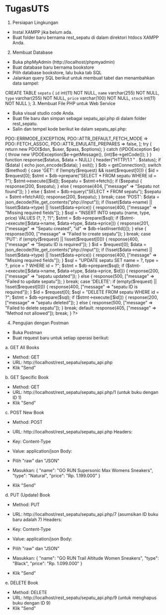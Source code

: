 # TugasUTS
1. Persiapan Lingkungan
- Instal XAMPP jika belum ada.
- Buat folder baru bernama rest_sepatu di dalam direktori htdocs XAMPP Anda.
2. Membuat Database
- Buka phpMyAdmin (http://localhost/phpmyadmin)
- Buat database baru bernama bookstore
- Pilih database bookstore, lalu buka tab SQL
- Jalankan query SQL berikut untuk membuat tabel dan menambahkan data sampel:

CREATE TABLE `sepatu` (
  `id` int(11) NOT NULL,
  `name` varchar(255) NOT NULL,
  `type` varchar(255) NOT NULL,
  `price` varchar(100) NOT NULL,
  `stock` int(11) NOT NULL
);
3. Membuat File PHP untuk Web Service
- Buka visual studio code Anda.
- Buat file baru dan simpan sebagai sepatu_api.php di dalam folder rest_sepatu.
- Salin dan tempel kode berikut ke dalam sepatu_api.php:

<?php
header("Content-Type: application/json; charset=UTF-8");
header("Access-Control-Allow-Origin: *");
header("Access-Control-Allow-Methods: GET, POST, PUT, DELETE");
header("Access-Control-Allow-Headers: Content-Type, Access-Control-Allow-Headers, typeization, X-Requested-With");

$method = $_SERVER['REQUEST_METHOD'];
$request = [];

if (isset($_SERVER['PATH_INFO'])) {
    $request = explode('/', trim($_SERVER['PATH_INFO'],'/'));
}

function getConnection() {
    $host = 'localhost';
    $db   = 'sepatustore';
    $user = 'root';
    $pass = ''; // Ganti dengan password MySQL Anda jika ada
    $charset = 'utf8mb4';

    $dsn = "mysql:host=$host;dbname=$db;charset=$charset";
    $options = [
        PDO::ATTR_ERRMODE            => PDO::ERRMODE_EXCEPTION,
        PDO::ATTR_DEFAULT_FETCH_MODE => PDO::FETCH_ASSOC,
        PDO::ATTR_EMULATE_PREPARES   => false,
    ];
    try {
        return new PDO($dsn, $user, $pass, $options);
    } catch (\PDOException $e) {
        throw new \PDOException($e->getMessage(), (int)$e->getCode());
    }
}

function response($status, $data = NULL) {
    header("HTTP/1.1 " . $status);
    if ($data) {
        echo json_encode($data);
    }
    exit();
}

$db = getConnection();

switch ($method) {
    case 'GET':
        if (!empty($request) && isset($request[0])) {
            $id = $request[0];
            $stmt = $db->prepare("SELECT * FROM sepatu WHERE id = ?");
            $stmt->execute([$id]);
            $sepatu = $stmt->fetch();
            if ($sepatu) {
                response(200, $sepatu);
            } else {
                response(404, ["message" => "Sepatu not found"]);
            }
        } else {
            $stmt = $db->query("SELECT * FROM sepatu");
            $sepatu = $stmt->fetchAll();
            response(200, $sepatu);
        }
        break;
    
    case 'POST':
        $data = json_decode(file_get_contents("php://input"));
        if (!isset($data->name) || !isset($data->type) || !isset($data->price)) {
            response(400, ["message" => "Missing required fields"]);
        }
        $sql = "INSERT INTO sepatu (name, type, price) VALUES (?, ?, ?)";
        $stmt = $db->prepare($sql);
        if ($stmt->execute([$data->name, $data->type, $data->price])) {
            response(201, ["message" => "Sepatu created", "id" => $db->lastInsertId()]);
        } else {
            response(500, ["message" => "Failed to create sepatu"]);
        }
        break;
    
    case 'PUT':
        if (empty($request) || !isset($request[0])) {
            response(400, ["message" => "Sepatu ID is required"]);
        }
        $id = $request[0];
        $data = json_decode(file_get_contents("php://input"));
        if (!isset($data->name) || !isset($data->type) || !isset($data->price)) {
            response(400, ["message" => "Missing required fields"]);
        }
        $sql = "UPDATE sepatu SET name = ?, type = ?, price = ? WHERE id = ?";
        $stmt = $db->prepare($sql);
        if ($stmt->execute([$data->name, $data->type, $data->price, $id])) {
            response(200, ["message" => "sepatu updated"]);
        } else {
            response(500, ["message" => "Failed to update sepatu"]);
        }
        break;
    
    case 'DELETE':
        if (empty($request) || !isset($request[0])) {
            response(400, ["message" => "sepatu ID is required"]);
        }
        $id = $request[0];
        $sql = "DELETE FROM sepatu WHERE id = ?";
        $stmt = $db->prepare($sql);
        if ($stmt->execute([$id])) {
            response(200, ["message" => "sepatu deleted"]);
        } else {
            response(500, ["message" => "Failed to delete sepatu"]);
        }
        break;
    
    default:
        response(405, ["message" => "Method not allowed"]);
        break;
}
?>

4. Pengujian dengan Postman
- Buka Postman
- Buat request baru untuk setiap operasi berikut:

a. GET All Books
- Method: GET
- URL: http://localhost/rest_sepatu/sepatu_api.php
- Klik "Send"

b. GET Specific Book
- Method: GET
- URL: http://localhost/rest_sepatu/sepatu_api.php/1 (untuk buku dengan ID 1)
- Klik "Send"

c. POST New Book
- Method: POST
- URL: http://localhost/rest_sepatu/sepatu_api.php
Headers:
- Key: Content-Type
- Value: application/json
Body:
- Pilih "raw" dan "JSON"
- Masukkan:
{
    "name": "GO RUN Supersonic Max Womens Sneakers",
    "type": "Natural",
    "price": "Rp. 1.199.000"
}

- Klik "Send"

d. PUT (Update) Book
- Method: PUT
- URL: http://localhost/rest_sepatu/sepatu_api.php/7 (asumsikan ID buku baru adalah 7)
Headers:
- Key: Content-Type
- Value: application/json
Body:
- Pilih "raw" dan "JSON"
- Masukkan:
{
    "name": "GO RUN Trail Altitude Women Sneakers",
    "type": "Black",
    "price": "Rp. 1.099.000"
}

- Klik "Send"

e. DELETE Book
- Method: DELETE
- URL: http://localhost/rest_sepatu/sepatu_api.php/9 (untuk menghapus buku dengan ID 9)
- Klik "Send"
